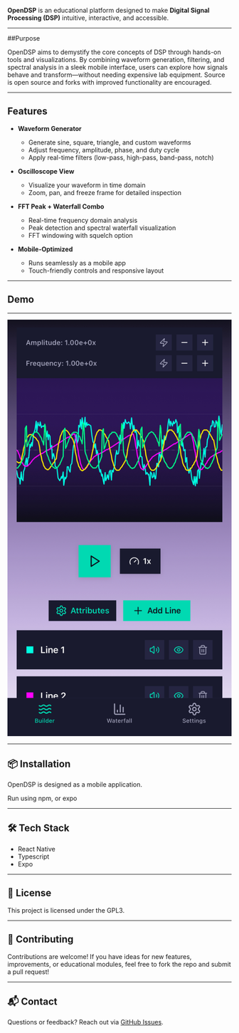 
**OpenDSP** is an educational platform designed to make **Digital Signal Processing (DSP)** intuitive, interactive, and accessible.

---

##Purpose

OpenDSP aims to demystify the core concepts of DSP through hands-on tools and visualizations. By combining waveform generation, filtering, and spectral analysis in a sleek mobile interface, users can explore how signals behave and transform—without needing expensive lab equipment. Source is open source and forks with improved functionality are encouraged.

---

## Features

- **Waveform Generator**  
  - Generate sine, square, triangle, and custom waveforms  
  - Adjust frequency, amplitude, phase, and duty cycle  
  - Apply real-time filters (low-pass, high-pass, band-pass, notch)

- **Oscilloscope View**  
  - Visualize your waveform in time domain  
  - Zoom, pan, and freeze frame for detailed inspection

- **FFT Peak + Waterfall Combo**  
  - Real-time frequency domain analysis  
  - Peak detection and spectral waterfall visualization  
  - FFT windowing with squelch option

- **Mobile-Optimized**  
  - Runs seamlessly as a mobile app  
  - Touch-friendly controls and responsive layout

---

## Demo

---

[![Watch Demo](assets/freq.jpg)](assets/demo.mp4)

---

## 📦 Installation

OpenDSP is designed as a mobile application.

Run using npm, or expo

---

## 🛠️ Tech Stack

- React Native
- Typescript
- Expo

---

## 📄 License

This project is licensed under the GPL3.

---

## 🤝 Contributing

Contributions are welcome! If you have ideas for new features, improvements, or educational modules, feel free to fork the repo and submit a pull request!

---

## 📬 Contact

Questions or feedback? Reach out via [GitHub Issues](https://github.com/1ch0r/OpenDSP/issues).

